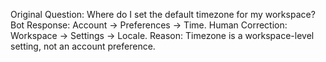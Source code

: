 Original Question: Where do I set the default timezone for my workspace?
Bot Response: Account → Preferences → Time.
Human Correction: Workspace → Settings → Locale.
Reason: Timezone is a workspace-level setting, not an account preference.
